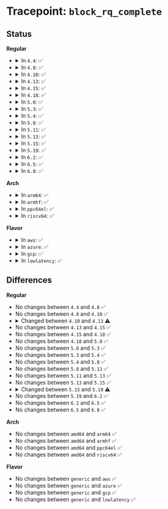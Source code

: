 # Tracepoint: <code>block_rq_complete</code>

## Status
<b>Regular</b>
<ul>
<li>
<details>
<summary>In <code>4.4</code>: ✅</summary>

Event:

```c
struct trace_event_raw_block_rq_complete {
    struct trace_entry ent;
    dev_t dev;
    sector_t sector;
    unsigned int nr_sector;
    int errors;
    char rwbs[8];
    u32 __data_loc_cmd;
    char __data[0];
};
```
Function:

```c
void trace_event_raw_event_block_rq_complete(void *__data, struct request_queue *q, struct request *rq, unsigned int nr_bytes);
```
</details>
</li>
<li>
<details>
<summary>In <code>4.8</code>: ✅</summary>

Event:

```c
struct trace_event_raw_block_rq_complete {
    struct trace_entry ent;
    dev_t dev;
    sector_t sector;
    unsigned int nr_sector;
    int errors;
    char rwbs[8];
    u32 __data_loc_cmd;
    char __data[0];
};
```
Function:

```c
void trace_event_raw_event_block_rq_complete(void *__data, struct request_queue *q, struct request *rq, unsigned int nr_bytes);
```
</details>
</li>
<li>
<details>
<summary>In <code>4.10</code>: ✅</summary>

Event:

```c
struct trace_event_raw_block_rq_complete {
    struct trace_entry ent;
    dev_t dev;
    sector_t sector;
    unsigned int nr_sector;
    int errors;
    char rwbs[8];
    u32 __data_loc_cmd;
    char __data[0];
};
```
Function:

```c
void trace_event_raw_event_block_rq_complete(void *__data, struct request_queue *q, struct request *rq, unsigned int nr_bytes);
```
</details>
</li>
<li>
<details>
<summary>In <code>4.13</code>: ✅</summary>

Event:

```c
struct trace_event_raw_block_rq_complete {
    struct trace_entry ent;
    dev_t dev;
    sector_t sector;
    unsigned int nr_sector;
    int error;
    char rwbs[8];
    u32 __data_loc_cmd;
    char __data[0];
};
```
Function:

```c
void trace_event_raw_event_block_rq_complete(void *__data, struct request *rq, int error, unsigned int nr_bytes);
```
</details>
</li>
<li>
<details>
<summary>In <code>4.15</code>: ✅</summary>

Event:

```c
struct trace_event_raw_block_rq_complete {
    struct trace_entry ent;
    dev_t dev;
    sector_t sector;
    unsigned int nr_sector;
    int error;
    char rwbs[8];
    u32 __data_loc_cmd;
    char __data[0];
};
```
Function:

```c
void trace_event_raw_event_block_rq_complete(void *__data, struct request *rq, int error, unsigned int nr_bytes);
```
</details>
</li>
<li>
<details>
<summary>In <code>4.18</code>: ✅</summary>

Event:

```c
struct trace_event_raw_block_rq_complete {
    struct trace_entry ent;
    dev_t dev;
    sector_t sector;
    unsigned int nr_sector;
    int error;
    char rwbs[8];
    u32 __data_loc_cmd;
    char __data[0];
};
```
Function:

```c
void trace_event_raw_event_block_rq_complete(void *__data, struct request *rq, int error, unsigned int nr_bytes);
```
</details>
</li>
<li>
<details>
<summary>In <code>5.0</code>: ✅</summary>

Event:

```c
struct trace_event_raw_block_rq_complete {
    struct trace_entry ent;
    dev_t dev;
    sector_t sector;
    unsigned int nr_sector;
    int error;
    char rwbs[8];
    u32 __data_loc_cmd;
    char __data[0];
};
```
Function:

```c
void trace_event_raw_event_block_rq_complete(void *__data, struct request *rq, int error, unsigned int nr_bytes);
```
</details>
</li>
<li>
<details>
<summary>In <code>5.3</code>: ✅</summary>

Event:

```c
struct trace_event_raw_block_rq_complete {
    struct trace_entry ent;
    dev_t dev;
    sector_t sector;
    unsigned int nr_sector;
    int error;
    char rwbs[8];
    u32 __data_loc_cmd;
    char __data[0];
};
```
Function:

```c
void trace_event_raw_event_block_rq_complete(void *__data, struct request *rq, int error, unsigned int nr_bytes);
```
</details>
</li>
<li>
<details>
<summary>In <code>5.4</code>: ✅</summary>

Event:

```c
struct trace_event_raw_block_rq_complete {
    struct trace_entry ent;
    dev_t dev;
    sector_t sector;
    unsigned int nr_sector;
    int error;
    char rwbs[8];
    u32 __data_loc_cmd;
    char __data[0];
};
```
Function:

```c
void trace_event_raw_event_block_rq_complete(void *__data, struct request *rq, int error, unsigned int nr_bytes);
```
</details>
</li>
<li>
<details>
<summary>In <code>5.8</code>: ✅</summary>

Event:

```c
struct trace_event_raw_block_rq_complete {
    struct trace_entry ent;
    dev_t dev;
    sector_t sector;
    unsigned int nr_sector;
    int error;
    char rwbs[8];
    u32 __data_loc_cmd;
    char __data[0];
};
```
Function:

```c
void trace_event_raw_event_block_rq_complete(void *__data, struct request *rq, int error, unsigned int nr_bytes);
```
</details>
</li>
<li>
<details>
<summary>In <code>5.11</code>: ✅</summary>

Event:

```c
struct trace_event_raw_block_rq_complete {
    struct trace_entry ent;
    dev_t dev;
    sector_t sector;
    unsigned int nr_sector;
    int error;
    char rwbs[8];
    u32 __data_loc_cmd;
    char __data[0];
};
```
Function:

```c
void trace_event_raw_event_block_rq_complete(void *__data, struct request *rq, int error, unsigned int nr_bytes);
```
</details>
</li>
<li>
<details>
<summary>In <code>5.13</code>: ✅</summary>

Event:

```c
struct trace_event_raw_block_rq_complete {
    struct trace_entry ent;
    dev_t dev;
    sector_t sector;
    unsigned int nr_sector;
    int error;
    char rwbs[8];
    u32 __data_loc_cmd;
    char __data[0];
};
```
Function:

```c
void trace_event_raw_event_block_rq_complete(void *__data, struct request *rq, int error, unsigned int nr_bytes);
```
</details>
</li>
<li>
<details>
<summary>In <code>5.15</code>: ✅</summary>

Event:

```c
struct trace_event_raw_block_rq_complete {
    struct trace_entry ent;
    dev_t dev;
    sector_t sector;
    unsigned int nr_sector;
    int error;
    char rwbs[8];
    u32 __data_loc_cmd;
    char __data[0];
};
```
Function:

```c
void trace_event_raw_event_block_rq_complete(void *__data, struct request *rq, int error, unsigned int nr_bytes);
```
</details>
</li>
<li>
<details>
<summary>In <code>5.19</code>: ✅</summary>

Event:

```c
struct trace_event_raw_block_rq_completion {
    struct trace_entry ent;
    dev_t dev;
    sector_t sector;
    unsigned int nr_sector;
    int error;
    char rwbs[8];
    u32 __data_loc_cmd;
    char __data[0];
};
```
Function:

```c
void trace_event_raw_event_block_rq_completion(void *__data, struct request *rq, blk_status_t error, unsigned int nr_bytes);
```
</details>
</li>
<li>
<details>
<summary>In <code>6.2</code>: ✅</summary>

Event:

```c
struct trace_event_raw_block_rq_completion {
    struct trace_entry ent;
    dev_t dev;
    sector_t sector;
    unsigned int nr_sector;
    int error;
    char rwbs[8];
    u32 __data_loc_cmd;
    char __data[0];
};
```
Function:

```c
void trace_event_raw_event_block_rq_completion(void *__data, struct request *rq, blk_status_t error, unsigned int nr_bytes);
```
</details>
</li>
<li>
<details>
<summary>In <code>6.5</code>: ✅</summary>

Event:

```c
struct trace_event_raw_block_rq_completion {
    struct trace_entry ent;
    dev_t dev;
    sector_t sector;
    unsigned int nr_sector;
    int error;
    char rwbs[8];
    u32 __data_loc_cmd;
    char __data[0];
};
```
Function:

```c
void trace_event_raw_event_block_rq_completion(void *__data, struct request *rq, blk_status_t error, unsigned int nr_bytes);
```
</details>
</li>
<li>
<details>
<summary>In <code>6.8</code>: ✅</summary>

Event:

```c
struct trace_event_raw_block_rq_completion {
    struct trace_entry ent;
    dev_t dev;
    sector_t sector;
    unsigned int nr_sector;
    int error;
    char rwbs[8];
    u32 __data_loc_cmd;
    char __data[0];
};
```
Function:

```c
void trace_event_raw_event_block_rq_completion(void *__data, struct request *rq, blk_status_t error, unsigned int nr_bytes);
```
</details>
</li>
</ul>
<b>Arch</b>
<ul>
<li>
<details>
<summary>In <code>arm64</code>: ✅</summary>

Event:

```c
struct trace_event_raw_block_rq_complete {
    struct trace_entry ent;
    dev_t dev;
    sector_t sector;
    unsigned int nr_sector;
    int error;
    char rwbs[8];
    u32 __data_loc_cmd;
    char __data[0];
};
```
Function:

```c
void trace_event_raw_event_block_rq_complete(void *__data, struct request *rq, int error, unsigned int nr_bytes);
```
</details>
</li>
<li>
<details>
<summary>In <code>armhf</code>: ✅</summary>

Event:

```c
struct trace_event_raw_block_rq_complete {
    struct trace_entry ent;
    dev_t dev;
    sector_t sector;
    unsigned int nr_sector;
    int error;
    char rwbs[8];
    u32 __data_loc_cmd;
    char __data[0];
};
```
Function:

```c
void trace_event_raw_event_block_rq_complete(void *__data, struct request *rq, int error, unsigned int nr_bytes);
```
</details>
</li>
<li>
<details>
<summary>In <code>ppc64el</code>: ✅</summary>

Event:

```c
struct trace_event_raw_block_rq_complete {
    struct trace_entry ent;
    dev_t dev;
    sector_t sector;
    unsigned int nr_sector;
    int error;
    char rwbs[8];
    u32 __data_loc_cmd;
    char __data[0];
};
```
Function:

```c
void trace_event_raw_event_block_rq_complete(void *__data, struct request *rq, int error, unsigned int nr_bytes);
```
</details>
</li>
<li>
<details>
<summary>In <code>riscv64</code>: ✅</summary>

Event:

```c
struct trace_event_raw_block_rq_complete {
    struct trace_entry ent;
    dev_t dev;
    sector_t sector;
    unsigned int nr_sector;
    int error;
    char rwbs[8];
    u32 __data_loc_cmd;
    char __data[0];
};
```
Function:

```c
void trace_event_raw_event_block_rq_complete(void *__data, struct request *rq, int error, unsigned int nr_bytes);
```
</details>
</li>
</ul>
<b>Flavor</b>
<ul>
<li>
<details>
<summary>In <code>aws</code>: ✅</summary>

Event:

```c
struct trace_event_raw_block_rq_complete {
    struct trace_entry ent;
    dev_t dev;
    sector_t sector;
    unsigned int nr_sector;
    int error;
    char rwbs[8];
    u32 __data_loc_cmd;
    char __data[0];
};
```
Function:

```c
void trace_event_raw_event_block_rq_complete(void *__data, struct request *rq, int error, unsigned int nr_bytes);
```
</details>
</li>
<li>
<details>
<summary>In <code>azure</code>: ✅</summary>

Event:

```c
struct trace_event_raw_block_rq_complete {
    struct trace_entry ent;
    dev_t dev;
    sector_t sector;
    unsigned int nr_sector;
    int error;
    char rwbs[8];
    u32 __data_loc_cmd;
    char __data[0];
};
```
Function:

```c
void trace_event_raw_event_block_rq_complete(void *__data, struct request *rq, int error, unsigned int nr_bytes);
```
</details>
</li>
<li>
<details>
<summary>In <code>gcp</code>: ✅</summary>

Event:

```c
struct trace_event_raw_block_rq_complete {
    struct trace_entry ent;
    dev_t dev;
    sector_t sector;
    unsigned int nr_sector;
    int error;
    char rwbs[8];
    u32 __data_loc_cmd;
    char __data[0];
};
```
Function:

```c
void trace_event_raw_event_block_rq_complete(void *__data, struct request *rq, int error, unsigned int nr_bytes);
```
</details>
</li>
<li>
<details>
<summary>In <code>lowlatency</code>: ✅</summary>

Event:

```c
struct trace_event_raw_block_rq_complete {
    struct trace_entry ent;
    dev_t dev;
    sector_t sector;
    unsigned int nr_sector;
    int error;
    char rwbs[8];
    u32 __data_loc_cmd;
    char __data[0];
};
```
Function:

```c
void trace_event_raw_event_block_rq_complete(void *__data, struct request *rq, int error, unsigned int nr_bytes);
```
</details>
</li>
</ul>

## Differences
<b>Regular</b>
<ul>
<li>
No changes between <code>4.4</code> and <code>4.8</code> ✅
</li>
<li>
No changes between <code>4.8</code> and <code>4.10</code> ✅
</li>
<li>
<details>
<summary>Changed between <code>4.10</code> and <code>4.13</code> ⚠️</summary>
<ul>
<li>
<b>Event changed. </b>
</li>
<li>
<b>Field added. </b>
<code>int error</code>
</li>
<li>
<b>Field removed. </b>
<code>int errors</code>
</li>
<li>
<b>Func changed. </b>
</li>
<li>
<b>Param added. </b>
<code>int error</code>
</li>
<li>
<b>Param removed. </b>
<code>struct request_queue *q</code>
</li>
<li>
<b>Param reordered. </b>
<code>__data, q, rq, nr_bytes</code> ➡️ <code>__data, rq, error, nr_bytes</code>
</li>
</ul>
</details>
</li>
<li>
No changes between <code>4.13</code> and <code>4.15</code> ✅
</li>
<li>
No changes between <code>4.15</code> and <code>4.18</code> ✅
</li>
<li>
No changes between <code>4.18</code> and <code>5.0</code> ✅
</li>
<li>
No changes between <code>5.0</code> and <code>5.3</code> ✅
</li>
<li>
No changes between <code>5.3</code> and <code>5.4</code> ✅
</li>
<li>
No changes between <code>5.4</code> and <code>5.8</code> ✅
</li>
<li>
No changes between <code>5.8</code> and <code>5.11</code> ✅
</li>
<li>
No changes between <code>5.11</code> and <code>5.13</code> ✅
</li>
<li>
No changes between <code>5.13</code> and <code>5.15</code> ✅
</li>
<li>
<details>
<summary>Changed between <code>5.15</code> and <code>5.19</code> ⚠️</summary>
<ul>
<li>
<b>Func changed. </b>
</li>
<li>
<b>Param type changed. </b>
<code>int error</code> ➡️ <code>blk_status_t error</code>
</li>
</ul>
</details>
</li>
<li>
No changes between <code>5.19</code> and <code>6.2</code> ✅
</li>
<li>
No changes between <code>6.2</code> and <code>6.5</code> ✅
</li>
<li>
No changes between <code>6.5</code> and <code>6.8</code> ✅
</li>
</ul>
<b>Arch</b>
<ul>
<li>
No changes between <code>amd64</code> and <code>arm64</code> ✅
</li>
<li>
No changes between <code>amd64</code> and <code>armhf</code> ✅
</li>
<li>
No changes between <code>amd64</code> and <code>ppc64el</code> ✅
</li>
<li>
No changes between <code>amd64</code> and <code>riscv64</code> ✅
</li>
</ul>
<b>Flavor</b>
<ul>
<li>
No changes between <code>generic</code> and <code>aws</code> ✅
</li>
<li>
No changes between <code>generic</code> and <code>azure</code> ✅
</li>
<li>
No changes between <code>generic</code> and <code>gcp</code> ✅
</li>
<li>
No changes between <code>generic</code> and <code>lowlatency</code> ✅
</li>
</ul>
